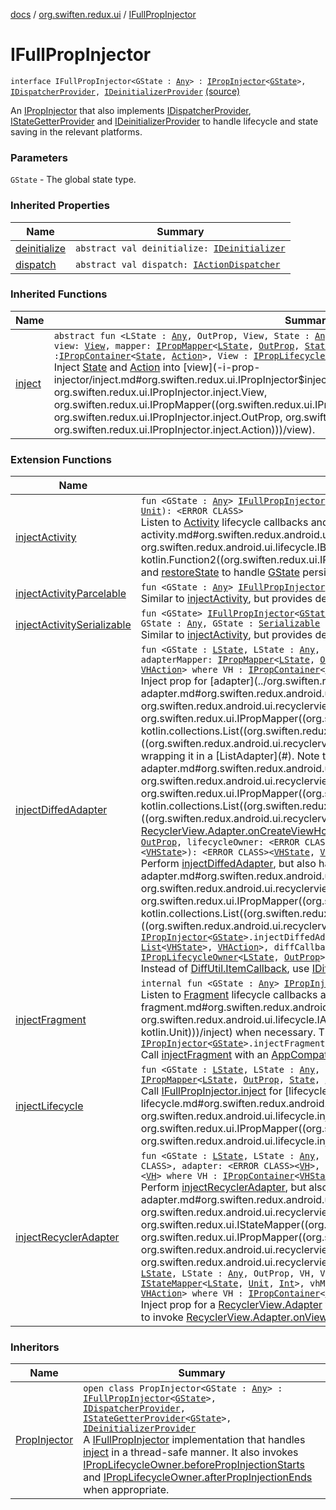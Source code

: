 [docs](../index.md) / [org.swiften.redux.ui](index.md) / [IFullPropInjector](./-i-full-prop-injector.md)

# IFullPropInjector

`interface IFullPropInjector<GState : `[`Any`](https://kotlinlang.org/api/latest/jvm/stdlib/kotlin/-any/index.html)`> : `[`IPropInjector`](-i-prop-injector/index.md)`<`[`GState`](-i-full-prop-injector.md#GState)`>, `[`IDispatcherProvider`](../org.swiften.redux.core/-i-dispatcher-provider/index.md)`, `[`IDeinitializerProvider`](../org.swiften.redux.core/-i-deinitializer-provider/index.md) [(source)](https://github.com/protoman92/KotlinRedux/tree/master/common/common-ui/src/main/kotlin/org/swiften/redux/ui/Injector.kt#L150)

An [IPropInjector](-i-prop-injector/index.md) that also implements [IDispatcherProvider](../org.swiften.redux.core/-i-dispatcher-provider/index.md), [IStateGetterProvider](../org.swiften.redux.core/-i-state-getter-provider/index.md) and
[IDeinitializerProvider](../org.swiften.redux.core/-i-deinitializer-provider/index.md) to handle lifecycle and state saving in the relevant platforms.

### Parameters

`GState` - The global state type.

### Inherited Properties

| Name | Summary |
|---|---|
| [deinitialize](../org.swiften.redux.core/-i-deinitializer-provider/deinitialize.md) | `abstract val deinitialize: `[`IDeinitializer`](../org.swiften.redux.core/-i-deinitializer.md) |
| [dispatch](../org.swiften.redux.core/-i-dispatcher-provider/dispatch.md) | `abstract val dispatch: `[`IActionDispatcher`](../org.swiften.redux.core/-i-action-dispatcher.md) |

### Inherited Functions

| Name | Summary |
|---|---|
| [inject](-i-prop-injector/inject.md) | `abstract fun <LState : `[`Any`](https://kotlinlang.org/api/latest/jvm/stdlib/kotlin/-any/index.html)`, OutProp, View, State : `[`Any`](https://kotlinlang.org/api/latest/jvm/stdlib/kotlin/-any/index.html)`, Action : `[`Any`](https://kotlinlang.org/api/latest/jvm/stdlib/kotlin/-any/index.html)`> inject(outProp: `[`OutProp`](-i-prop-injector/inject.md#OutProp)`, view: `[`View`](-i-prop-injector/inject.md#View)`, mapper: `[`IPropMapper`](-i-prop-mapper.md)`<`[`LState`](-i-prop-injector/inject.md#LState)`, `[`OutProp`](-i-prop-injector/inject.md#OutProp)`, `[`State`](-i-prop-injector/inject.md#State)`, `[`Action`](-i-prop-injector/inject.md#Action)`>): `[`IReduxSubscription`](../org.swiften.redux.core/-i-redux-subscription/index.md)` where View : `[`IPropContainer`](-i-prop-container/index.md)`<`[`State`](-i-prop-injector/inject.md#State)`, `[`Action`](-i-prop-injector/inject.md#Action)`>, View : `[`IPropLifecycleOwner`](-i-prop-lifecycle-owner/index.md)`<`[`LState`](-i-prop-injector/inject.md#LState)`, `[`OutProp`](-i-prop-injector/inject.md#OutProp)`>`<br>Inject [State](-i-prop-injector/inject.md#State) and [Action](-i-prop-injector/inject.md#Action) into [view](-i-prop-injector/inject.md#org.swiften.redux.ui.IPropInjector$inject(org.swiften.redux.ui.IPropInjector.inject.OutProp, org.swiften.redux.ui.IPropInjector.inject.View, org.swiften.redux.ui.IPropMapper((org.swiften.redux.ui.IPropInjector.inject.LState, org.swiften.redux.ui.IPropInjector.inject.OutProp, org.swiften.redux.ui.IPropInjector.inject.State, org.swiften.redux.ui.IPropInjector.inject.Action)))/view). |

### Extension Functions

| Name | Summary |
|---|---|
| [injectActivity](../org.swiften.redux.android.ui.lifecycle/inject-activity.md) | `fun <GState : `[`Any`](https://kotlinlang.org/api/latest/jvm/stdlib/kotlin/-any/index.html)`> `[`IFullPropInjector`](./-i-full-prop-injector.md)`<`[`GState`](../org.swiften.redux.android.ui.lifecycle/inject-activity.md#GState)`>.injectActivity(application: <ERROR CLASS>, saver: `[`IBundleStateSaver`](../org.swiften.redux.android.ui.lifecycle/-i-bundle-state-saver/index.md)`<`[`GState`](../org.swiften.redux.android.ui.lifecycle/inject-activity.md#GState)`>, inject: `[`IPropInjector`](-i-prop-injector/index.md)`<`[`GState`](../org.swiften.redux.android.ui.lifecycle/inject-activity.md#GState)`>.(<ERROR CLASS>) -> `[`Unit`](https://kotlinlang.org/api/latest/jvm/stdlib/kotlin/-unit/index.html)`): <ERROR CLASS>`<br>Listen to [Activity](#) lifecycle callbacks and perform [inject](../org.swiften.redux.android.ui.lifecycle/inject-activity.md#org.swiften.redux.android.ui.lifecycle$injectActivity(org.swiften.redux.ui.IFullPropInjector((org.swiften.redux.android.ui.lifecycle.injectActivity.GState)), , org.swiften.redux.android.ui.lifecycle.IBundleStateSaver((org.swiften.redux.android.ui.lifecycle.injectActivity.GState)), kotlin.Function2((org.swiften.redux.ui.IPropInjector((org.swiften.redux.android.ui.lifecycle.injectActivity.GState)), , kotlin.Unit)))/inject) when necessary. We can also declare [saveState](#) and [restoreState](#) to handle [GState](../org.swiften.redux.android.ui.lifecycle/inject-activity.md#GState) persistence. |
| [injectActivityParcelable](../org.swiften.redux.android.ui.lifecycle/inject-activity-parcelable.md) | `fun <GState : `[`Any`](https://kotlinlang.org/api/latest/jvm/stdlib/kotlin/-any/index.html)`> `[`IFullPropInjector`](./-i-full-prop-injector.md)`<`[`GState`](../org.swiften.redux.android.ui.lifecycle/inject-activity-parcelable.md#GState)`>.injectActivityParcelable(application: <ERROR CLASS>, inject: `[`IPropInjector`](-i-prop-injector/index.md)`<`[`GState`](../org.swiften.redux.android.ui.lifecycle/inject-activity-parcelable.md#GState)`>.(<ERROR CLASS>) -> `[`Unit`](https://kotlinlang.org/api/latest/jvm/stdlib/kotlin/-unit/index.html)`): <ERROR CLASS>`<br>Similar to [injectActivity](../org.swiften.redux.android.ui.lifecycle/inject-activity.md), but provides default persistence for when [GState](../org.swiften.redux.android.ui.lifecycle/inject-activity-parcelable.md#GState) is [Parcelable](#). |
| [injectActivitySerializable](../org.swiften.redux.android.ui.lifecycle/inject-activity-serializable.md) | `fun <GState> `[`IFullPropInjector`](./-i-full-prop-injector.md)`<`[`GState`](../org.swiften.redux.android.ui.lifecycle/inject-activity-serializable.md#GState)`>.injectActivitySerializable(application: <ERROR CLASS>, inject: `[`IPropInjector`](-i-prop-injector/index.md)`<`[`GState`](../org.swiften.redux.android.ui.lifecycle/inject-activity-serializable.md#GState)`>.(<ERROR CLASS>) -> `[`Unit`](https://kotlinlang.org/api/latest/jvm/stdlib/kotlin/-unit/index.html)`): <ERROR CLASS> where GState : `[`Any`](https://kotlinlang.org/api/latest/jvm/stdlib/kotlin/-any/index.html)`, GState : `[`Serializable`](http://docs.oracle.com/javase/6/docs/api/java/io/Serializable.html)<br>Similar to [injectActivity](../org.swiften.redux.android.ui.lifecycle/inject-activity.md), but provides default persistence for when [GState](../org.swiften.redux.android.ui.lifecycle/inject-activity-serializable.md#GState) is [Serializable](http://docs.oracle.com/javase/6/docs/api/java/io/Serializable.html). |
| [injectDiffedAdapter](../org.swiften.redux.android.ui.recyclerview/inject-diffed-adapter.md) | `fun <GState : `[`LState`](../org.swiften.redux.android.ui.recyclerview/inject-diffed-adapter.md#LState)`, LState : `[`Any`](https://kotlinlang.org/api/latest/jvm/stdlib/kotlin/-any/index.html)`, OutProp, VH, VHState : `[`Any`](https://kotlinlang.org/api/latest/jvm/stdlib/kotlin/-any/index.html)`, VHAction : `[`Any`](https://kotlinlang.org/api/latest/jvm/stdlib/kotlin/-any/index.html)`> `[`IPropInjector`](-i-prop-injector/index.md)`<`[`GState`](../org.swiften.redux.android.ui.recyclerview/inject-diffed-adapter.md#GState)`>.injectDiffedAdapter(outProp: `[`OutProp`](../org.swiften.redux.android.ui.recyclerview/inject-diffed-adapter.md#OutProp)`, adapter: <ERROR CLASS><`[`VH`](../org.swiften.redux.android.ui.recyclerview/inject-diffed-adapter.md#VH)`>, adapterMapper: `[`IPropMapper`](-i-prop-mapper.md)`<`[`LState`](../org.swiften.redux.android.ui.recyclerview/inject-diffed-adapter.md#LState)`, `[`OutProp`](../org.swiften.redux.android.ui.recyclerview/inject-diffed-adapter.md#OutProp)`, `[`List`](https://kotlinlang.org/api/latest/jvm/stdlib/kotlin.collections/-list/index.html)`<`[`VHState`](../org.swiften.redux.android.ui.recyclerview/inject-diffed-adapter.md#VHState)`>, `[`VHAction`](../org.swiften.redux.android.ui.recyclerview/inject-diffed-adapter.md#VHAction)`>, diffCallback: <ERROR CLASS><`[`VHState`](../org.swiften.redux.android.ui.recyclerview/inject-diffed-adapter.md#VHState)`>): `[`ReduxListAdapter`](../org.swiften.redux.android.ui.recyclerview/-redux-list-adapter/index.md)`<`[`GState`](../org.swiften.redux.android.ui.recyclerview/inject-diffed-adapter.md#GState)`, `[`LState`](../org.swiften.redux.android.ui.recyclerview/inject-diffed-adapter.md#LState)`, `[`OutProp`](../org.swiften.redux.android.ui.recyclerview/inject-diffed-adapter.md#OutProp)`, `[`VH`](../org.swiften.redux.android.ui.recyclerview/inject-diffed-adapter.md#VH)`, `[`VHState`](../org.swiften.redux.android.ui.recyclerview/inject-diffed-adapter.md#VHState)`, `[`VHAction`](../org.swiften.redux.android.ui.recyclerview/inject-diffed-adapter.md#VHAction)`> where VH : `[`IPropContainer`](-i-prop-container/index.md)`<`[`VHState`](../org.swiften.redux.android.ui.recyclerview/inject-diffed-adapter.md#VHState)`, `[`VHAction`](../org.swiften.redux.android.ui.recyclerview/inject-diffed-adapter.md#VHAction)`>, VH : `[`IPropLifecycleOwner`](-i-prop-lifecycle-owner/index.md)`<`[`LState`](../org.swiften.redux.android.ui.recyclerview/inject-diffed-adapter.md#LState)`, `[`OutProp`](../org.swiften.redux.android.ui.recyclerview/inject-diffed-adapter.md#OutProp)`>`<br>Inject prop for [adapter](../org.swiften.redux.android.ui.recyclerview/inject-diffed-adapter.md#org.swiften.redux.android.ui.recyclerview$injectDiffedAdapter(org.swiften.redux.ui.IPropInjector((org.swiften.redux.android.ui.recyclerview.injectDiffedAdapter.GState)), org.swiften.redux.android.ui.recyclerview.injectDiffedAdapter.OutProp, ((org.swiften.redux.android.ui.recyclerview.injectDiffedAdapter.VH)), org.swiften.redux.ui.IPropMapper((org.swiften.redux.android.ui.recyclerview.injectDiffedAdapter.LState, org.swiften.redux.android.ui.recyclerview.injectDiffedAdapter.OutProp, kotlin.collections.List((org.swiften.redux.android.ui.recyclerview.injectDiffedAdapter.VHState)), org.swiften.redux.android.ui.recyclerview.injectDiffedAdapter.VHAction)), ((org.swiften.redux.android.ui.recyclerview.injectDiffedAdapter.VHState)))/adapter) with a compatible [VH](../org.swiften.redux.android.ui.recyclerview/inject-diffed-adapter.md#VH) by wrapping it in a [ListAdapter](#). Note that [adapter](../org.swiften.redux.android.ui.recyclerview/inject-diffed-adapter.md#org.swiften.redux.android.ui.recyclerview$injectDiffedAdapter(org.swiften.redux.ui.IPropInjector((org.swiften.redux.android.ui.recyclerview.injectDiffedAdapter.GState)), org.swiften.redux.android.ui.recyclerview.injectDiffedAdapter.OutProp, ((org.swiften.redux.android.ui.recyclerview.injectDiffedAdapter.VH)), org.swiften.redux.ui.IPropMapper((org.swiften.redux.android.ui.recyclerview.injectDiffedAdapter.LState, org.swiften.redux.android.ui.recyclerview.injectDiffedAdapter.OutProp, kotlin.collections.List((org.swiften.redux.android.ui.recyclerview.injectDiffedAdapter.VHState)), org.swiften.redux.android.ui.recyclerview.injectDiffedAdapter.VHAction)), ((org.swiften.redux.android.ui.recyclerview.injectDiffedAdapter.VHState)))/adapter) does not have to be a [ListAdapter](#) - it can be any [RecyclerView.Adapter](#) as long as it implements [RecyclerView.Adapter.onCreateViewHolder](#).`fun <GState : `[`LState`](../org.swiften.redux.android.ui.recyclerview/inject-diffed-adapter.md#LState)`, LState : `[`Any`](https://kotlinlang.org/api/latest/jvm/stdlib/kotlin/-any/index.html)`, OutProp, VH, VHState : `[`Any`](https://kotlinlang.org/api/latest/jvm/stdlib/kotlin/-any/index.html)`, VHAction : `[`Any`](https://kotlinlang.org/api/latest/jvm/stdlib/kotlin/-any/index.html)`> `[`IPropInjector`](-i-prop-injector/index.md)`<`[`GState`](../org.swiften.redux.android.ui.recyclerview/inject-diffed-adapter.md#GState)`>.injectDiffedAdapter(outProp: `[`OutProp`](../org.swiften.redux.android.ui.recyclerview/inject-diffed-adapter.md#OutProp)`, lifecycleOwner: <ERROR CLASS>, adapter: <ERROR CLASS><`[`VH`](../org.swiften.redux.android.ui.recyclerview/inject-diffed-adapter.md#VH)`>, adapterMapper: `[`IPropMapper`](-i-prop-mapper.md)`<`[`LState`](../org.swiften.redux.android.ui.recyclerview/inject-diffed-adapter.md#LState)`, `[`OutProp`](../org.swiften.redux.android.ui.recyclerview/inject-diffed-adapter.md#OutProp)`, `[`List`](https://kotlinlang.org/api/latest/jvm/stdlib/kotlin.collections/-list/index.html)`<`[`VHState`](../org.swiften.redux.android.ui.recyclerview/inject-diffed-adapter.md#VHState)`>, `[`VHAction`](../org.swiften.redux.android.ui.recyclerview/inject-diffed-adapter.md#VHAction)`>, diffCallback: <ERROR CLASS><`[`VHState`](../org.swiften.redux.android.ui.recyclerview/inject-diffed-adapter.md#VHState)`>): <ERROR CLASS><`[`VHState`](../org.swiften.redux.android.ui.recyclerview/inject-diffed-adapter.md#VHState)`, `[`VH`](../org.swiften.redux.android.ui.recyclerview/inject-diffed-adapter.md#VH)`> where VH : `[`IPropContainer`](-i-prop-container/index.md)`<`[`VHState`](../org.swiften.redux.android.ui.recyclerview/inject-diffed-adapter.md#VHState)`, `[`VHAction`](../org.swiften.redux.android.ui.recyclerview/inject-diffed-adapter.md#VHAction)`>, VH : `[`IPropLifecycleOwner`](-i-prop-lifecycle-owner/index.md)`<`[`LState`](../org.swiften.redux.android.ui.recyclerview/inject-diffed-adapter.md#LState)`, `[`OutProp`](../org.swiften.redux.android.ui.recyclerview/inject-diffed-adapter.md#OutProp)`>`<br>Perform [injectDiffedAdapter](../org.swiften.redux.android.ui.recyclerview/inject-diffed-adapter.md), but also handle lifecycle with [lifecycleOwner](../org.swiften.redux.android.ui.recyclerview/inject-diffed-adapter.md#org.swiften.redux.android.ui.recyclerview$injectDiffedAdapter(org.swiften.redux.ui.IPropInjector((org.swiften.redux.android.ui.recyclerview.injectDiffedAdapter.GState)), org.swiften.redux.android.ui.recyclerview.injectDiffedAdapter.OutProp, , ((org.swiften.redux.android.ui.recyclerview.injectDiffedAdapter.VH)), org.swiften.redux.ui.IPropMapper((org.swiften.redux.android.ui.recyclerview.injectDiffedAdapter.LState, org.swiften.redux.android.ui.recyclerview.injectDiffedAdapter.OutProp, kotlin.collections.List((org.swiften.redux.android.ui.recyclerview.injectDiffedAdapter.VHState)), org.swiften.redux.android.ui.recyclerview.injectDiffedAdapter.VHAction)), ((org.swiften.redux.android.ui.recyclerview.injectDiffedAdapter.VHState)))/lifecycleOwner).`fun <GState : `[`LState`](../org.swiften.redux.android.ui.recyclerview/inject-diffed-adapter.md#LState)`, LState : `[`Any`](https://kotlinlang.org/api/latest/jvm/stdlib/kotlin/-any/index.html)`, OutProp, VH, VHState : `[`Any`](https://kotlinlang.org/api/latest/jvm/stdlib/kotlin/-any/index.html)`, VHAction : `[`Any`](https://kotlinlang.org/api/latest/jvm/stdlib/kotlin/-any/index.html)`> `[`IPropInjector`](-i-prop-injector/index.md)`<`[`GState`](../org.swiften.redux.android.ui.recyclerview/inject-diffed-adapter.md#GState)`>.injectDiffedAdapter(outProp: `[`OutProp`](../org.swiften.redux.android.ui.recyclerview/inject-diffed-adapter.md#OutProp)`, lifecycleOwner: <ERROR CLASS>, adapter: <ERROR CLASS><`[`VH`](../org.swiften.redux.android.ui.recyclerview/inject-diffed-adapter.md#VH)`>, adapterMapper: `[`IPropMapper`](-i-prop-mapper.md)`<`[`LState`](../org.swiften.redux.android.ui.recyclerview/inject-diffed-adapter.md#LState)`, `[`OutProp`](../org.swiften.redux.android.ui.recyclerview/inject-diffed-adapter.md#OutProp)`, `[`List`](https://kotlinlang.org/api/latest/jvm/stdlib/kotlin.collections/-list/index.html)`<`[`VHState`](../org.swiften.redux.android.ui.recyclerview/inject-diffed-adapter.md#VHState)`>, `[`VHAction`](../org.swiften.redux.android.ui.recyclerview/inject-diffed-adapter.md#VHAction)`>, diffCallback: `[`IDiffItemCallback`](../org.swiften.redux.android.ui.recyclerview/-i-diff-item-callback/index.md)`<`[`VHState`](../org.swiften.redux.android.ui.recyclerview/inject-diffed-adapter.md#VHState)`>): <ERROR CLASS><`[`VHState`](../org.swiften.redux.android.ui.recyclerview/inject-diffed-adapter.md#VHState)`, `[`VH`](../org.swiften.redux.android.ui.recyclerview/inject-diffed-adapter.md#VH)`> where VH : `[`IPropContainer`](-i-prop-container/index.md)`<`[`VHState`](../org.swiften.redux.android.ui.recyclerview/inject-diffed-adapter.md#VHState)`, `[`VHAction`](../org.swiften.redux.android.ui.recyclerview/inject-diffed-adapter.md#VHAction)`>, VH : `[`IPropLifecycleOwner`](-i-prop-lifecycle-owner/index.md)`<`[`LState`](../org.swiften.redux.android.ui.recyclerview/inject-diffed-adapter.md#LState)`, `[`OutProp`](../org.swiften.redux.android.ui.recyclerview/inject-diffed-adapter.md#OutProp)`>`<br>Instead of [DiffUtil.ItemCallback](#), use [IDiffItemCallback](../org.swiften.redux.android.ui.recyclerview/-i-diff-item-callback/index.md) to avoid abstract class. |
| [injectFragment](../org.swiften.redux.android.ui.lifecycle/inject-fragment.md) | `internal fun <GState : `[`Any`](https://kotlinlang.org/api/latest/jvm/stdlib/kotlin/-any/index.html)`> `[`IPropInjector`](-i-prop-injector/index.md)`<`[`GState`](../org.swiften.redux.android.ui.lifecycle/inject-fragment.md#GState)`>.injectFragment(activity: `[`IAppCompatActivity`](../org.swiften.redux.android.ui.lifecycle/-i-app-compat-activity/index.md)`, inject: `[`IPropInjector`](-i-prop-injector/index.md)`<`[`GState`](../org.swiften.redux.android.ui.lifecycle/inject-fragment.md#GState)`>.(<ERROR CLASS>) -> `[`Unit`](https://kotlinlang.org/api/latest/jvm/stdlib/kotlin/-unit/index.html)`): `[`Unit`](https://kotlinlang.org/api/latest/jvm/stdlib/kotlin/-unit/index.html)<br>Listen to [Fragment](#) lifecycle callbacks and perform [inject](../org.swiften.redux.android.ui.lifecycle/inject-fragment.md#org.swiften.redux.android.ui.lifecycle$injectFragment(org.swiften.redux.ui.IPropInjector((org.swiften.redux.android.ui.lifecycle.injectFragment.GState)), org.swiften.redux.android.ui.lifecycle.IAppCompatActivity, kotlin.Function2((org.swiften.redux.ui.IPropInjector((org.swiften.redux.android.ui.lifecycle.injectFragment.GState)), , kotlin.Unit)))/inject) when necessary. This injection session automatically disposes of itself when [ReduxLifecycleObserver.onDestroy](../org.swiften.redux.android.ui.lifecycle/-redux-lifecycle-observer/on-destroy.md) is called.`internal fun <GState : `[`Any`](https://kotlinlang.org/api/latest/jvm/stdlib/kotlin/-any/index.html)`> `[`IPropInjector`](-i-prop-injector/index.md)`<`[`GState`](../org.swiften.redux.android.ui.lifecycle/inject-fragment.md#GState)`>.injectFragment(activity: <ERROR CLASS>, inject: `[`IPropInjector`](-i-prop-injector/index.md)`<`[`GState`](../org.swiften.redux.android.ui.lifecycle/inject-fragment.md#GState)`>.(<ERROR CLASS>) -> `[`Unit`](https://kotlinlang.org/api/latest/jvm/stdlib/kotlin/-unit/index.html)`): `[`Unit`](https://kotlinlang.org/api/latest/jvm/stdlib/kotlin/-unit/index.html)<br>Call [injectFragment](../org.swiften.redux.android.ui.lifecycle/inject-fragment.md) with an [AppCompatActivity](#). |
| [injectLifecycle](../org.swiften.redux.android.ui.lifecycle/inject-lifecycle.md) | `fun <GState : `[`LState`](../org.swiften.redux.android.ui.lifecycle/inject-lifecycle.md#LState)`, LState : `[`Any`](https://kotlinlang.org/api/latest/jvm/stdlib/kotlin/-any/index.html)`, Owner, OutProp, State : `[`Any`](https://kotlinlang.org/api/latest/jvm/stdlib/kotlin/-any/index.html)`, Action : `[`Any`](https://kotlinlang.org/api/latest/jvm/stdlib/kotlin/-any/index.html)`> `[`IPropInjector`](-i-prop-injector/index.md)`<`[`GState`](../org.swiften.redux.android.ui.lifecycle/inject-lifecycle.md#GState)`>.injectLifecycle(outProp: `[`OutProp`](../org.swiften.redux.android.ui.lifecycle/inject-lifecycle.md#OutProp)`, lifecycleOwner: `[`Owner`](../org.swiften.redux.android.ui.lifecycle/inject-lifecycle.md#Owner)`, mapper: `[`IPropMapper`](-i-prop-mapper.md)`<`[`LState`](../org.swiften.redux.android.ui.lifecycle/inject-lifecycle.md#LState)`, `[`OutProp`](../org.swiften.redux.android.ui.lifecycle/inject-lifecycle.md#OutProp)`, `[`State`](../org.swiften.redux.android.ui.lifecycle/inject-lifecycle.md#State)`, `[`Action`](../org.swiften.redux.android.ui.lifecycle/inject-lifecycle.md#Action)`>): `[`Owner`](../org.swiften.redux.android.ui.lifecycle/inject-lifecycle.md#Owner)` where Owner : `[`IPropContainer`](-i-prop-container/index.md)`<`[`State`](../org.swiften.redux.android.ui.lifecycle/inject-lifecycle.md#State)`, `[`Action`](../org.swiften.redux.android.ui.lifecycle/inject-lifecycle.md#Action)`>, Owner : `[`IPropLifecycleOwner`](-i-prop-lifecycle-owner/index.md)`<`[`LState`](../org.swiften.redux.android.ui.lifecycle/inject-lifecycle.md#LState)`, `[`OutProp`](../org.swiften.redux.android.ui.lifecycle/inject-lifecycle.md#OutProp)`>`<br>Call [IFullPropInjector.inject](-i-prop-injector/inject.md) for [lifecycleOwner](../org.swiften.redux.android.ui.lifecycle/inject-lifecycle.md#org.swiften.redux.android.ui.lifecycle$injectLifecycle(org.swiften.redux.ui.IPropInjector((org.swiften.redux.android.ui.lifecycle.injectLifecycle.GState)), org.swiften.redux.android.ui.lifecycle.injectLifecycle.OutProp, org.swiften.redux.android.ui.lifecycle.injectLifecycle.Owner, org.swiften.redux.ui.IPropMapper((org.swiften.redux.android.ui.lifecycle.injectLifecycle.LState, org.swiften.redux.android.ui.lifecycle.injectLifecycle.OutProp, org.swiften.redux.android.ui.lifecycle.injectLifecycle.State, org.swiften.redux.android.ui.lifecycle.injectLifecycle.Action)))/lifecycleOwner). |
| [injectRecyclerAdapter](../org.swiften.redux.android.ui.recyclerview/inject-recycler-adapter.md) | `fun <GState : `[`LState`](../org.swiften.redux.android.ui.recyclerview/inject-recycler-adapter.md#LState)`, LState : `[`Any`](https://kotlinlang.org/api/latest/jvm/stdlib/kotlin/-any/index.html)`, OutProp, VH, VHState : `[`Any`](https://kotlinlang.org/api/latest/jvm/stdlib/kotlin/-any/index.html)`, VHAction : `[`Any`](https://kotlinlang.org/api/latest/jvm/stdlib/kotlin/-any/index.html)`> `[`IPropInjector`](-i-prop-injector/index.md)`<`[`GState`](../org.swiften.redux.android.ui.recyclerview/inject-recycler-adapter.md#GState)`>.injectRecyclerAdapter(outProp: `[`OutProp`](../org.swiften.redux.android.ui.recyclerview/inject-recycler-adapter.md#OutProp)`, lifecycleOwner: <ERROR CLASS>, adapter: <ERROR CLASS><`[`VH`](../org.swiften.redux.android.ui.recyclerview/inject-recycler-adapter.md#VH)`>, adapterMapper: `[`IStateMapper`](-i-state-mapper/index.md)`<`[`LState`](../org.swiften.redux.android.ui.recyclerview/inject-recycler-adapter.md#LState)`, `[`Unit`](https://kotlinlang.org/api/latest/jvm/stdlib/kotlin/-unit/index.html)`, `[`Int`](https://kotlinlang.org/api/latest/jvm/stdlib/kotlin/-int/index.html)`>, vhMapper: `[`IPropMapper`](-i-prop-mapper.md)`<`[`LState`](../org.swiften.redux.android.ui.recyclerview/inject-recycler-adapter.md#LState)`, `[`PositionProp`](../org.swiften.redux.android.ui.recyclerview/-position-prop/index.md)`<`[`OutProp`](../org.swiften.redux.android.ui.recyclerview/inject-recycler-adapter.md#OutProp)`>, `[`VHState`](../org.swiften.redux.android.ui.recyclerview/inject-recycler-adapter.md#VHState)`, `[`VHAction`](../org.swiften.redux.android.ui.recyclerview/inject-recycler-adapter.md#VHAction)`>): <ERROR CLASS><`[`VH`](../org.swiften.redux.android.ui.recyclerview/inject-recycler-adapter.md#VH)`> where VH : `[`IPropContainer`](-i-prop-container/index.md)`<`[`VHState`](../org.swiften.redux.android.ui.recyclerview/inject-recycler-adapter.md#VHState)`, `[`VHAction`](../org.swiften.redux.android.ui.recyclerview/inject-recycler-adapter.md#VHAction)`>, VH : `[`IPropLifecycleOwner`](-i-prop-lifecycle-owner/index.md)`<`[`LState`](../org.swiften.redux.android.ui.recyclerview/inject-recycler-adapter.md#LState)`, `[`PositionProp`](../org.swiften.redux.android.ui.recyclerview/-position-prop/index.md)`<`[`OutProp`](../org.swiften.redux.android.ui.recyclerview/inject-recycler-adapter.md#OutProp)`>>`<br>Perform [injectRecyclerAdapter](../org.swiften.redux.android.ui.recyclerview/inject-recycler-adapter.md), but also handle lifecycle with [lifecycleOwner](../org.swiften.redux.android.ui.recyclerview/inject-recycler-adapter.md#org.swiften.redux.android.ui.recyclerview$injectRecyclerAdapter(org.swiften.redux.ui.IPropInjector((org.swiften.redux.android.ui.recyclerview.injectRecyclerAdapter.GState)), org.swiften.redux.android.ui.recyclerview.injectRecyclerAdapter.OutProp, , ((org.swiften.redux.android.ui.recyclerview.injectRecyclerAdapter.VH)), org.swiften.redux.ui.IStateMapper((org.swiften.redux.android.ui.recyclerview.injectRecyclerAdapter.LState, kotlin.Unit, kotlin.Int)), org.swiften.redux.ui.IPropMapper((org.swiften.redux.android.ui.recyclerview.injectRecyclerAdapter.LState, org.swiften.redux.android.ui.recyclerview.PositionProp((org.swiften.redux.android.ui.recyclerview.injectRecyclerAdapter.OutProp)), org.swiften.redux.android.ui.recyclerview.injectRecyclerAdapter.VHState, org.swiften.redux.android.ui.recyclerview.injectRecyclerAdapter.VHAction)))/lifecycleOwner).`fun <GState : `[`LState`](../org.swiften.redux.android.ui.recyclerview/inject-recycler-adapter.md#LState)`, LState : `[`Any`](https://kotlinlang.org/api/latest/jvm/stdlib/kotlin/-any/index.html)`, OutProp, VH, VHState : `[`Any`](https://kotlinlang.org/api/latest/jvm/stdlib/kotlin/-any/index.html)`, VHAction : `[`Any`](https://kotlinlang.org/api/latest/jvm/stdlib/kotlin/-any/index.html)`> `[`IPropInjector`](-i-prop-injector/index.md)`<`[`GState`](../org.swiften.redux.android.ui.recyclerview/inject-recycler-adapter.md#GState)`>.injectRecyclerAdapter(outProp: `[`OutProp`](../org.swiften.redux.android.ui.recyclerview/inject-recycler-adapter.md#OutProp)`, adapter: <ERROR CLASS><`[`VH`](../org.swiften.redux.android.ui.recyclerview/inject-recycler-adapter.md#VH)`>, adapterMapper: `[`IStateMapper`](-i-state-mapper/index.md)`<`[`LState`](../org.swiften.redux.android.ui.recyclerview/inject-recycler-adapter.md#LState)`, `[`Unit`](https://kotlinlang.org/api/latest/jvm/stdlib/kotlin/-unit/index.html)`, `[`Int`](https://kotlinlang.org/api/latest/jvm/stdlib/kotlin/-int/index.html)`>, vhMapper: `[`IPropMapper`](-i-prop-mapper.md)`<`[`LState`](../org.swiften.redux.android.ui.recyclerview/inject-recycler-adapter.md#LState)`, `[`PositionProp`](../org.swiften.redux.android.ui.recyclerview/-position-prop/index.md)`<`[`OutProp`](../org.swiften.redux.android.ui.recyclerview/inject-recycler-adapter.md#OutProp)`>, `[`VHState`](../org.swiften.redux.android.ui.recyclerview/inject-recycler-adapter.md#VHState)`, `[`VHAction`](../org.swiften.redux.android.ui.recyclerview/inject-recycler-adapter.md#VHAction)`>): `[`DelegateRecyclerAdapter`](../org.swiften.redux.android.ui.recyclerview/-delegate-recycler-adapter/index.md)`<`[`GState`](../org.swiften.redux.android.ui.recyclerview/inject-recycler-adapter.md#GState)`, `[`LState`](../org.swiften.redux.android.ui.recyclerview/inject-recycler-adapter.md#LState)`, `[`OutProp`](../org.swiften.redux.android.ui.recyclerview/inject-recycler-adapter.md#OutProp)`, `[`VH`](../org.swiften.redux.android.ui.recyclerview/inject-recycler-adapter.md#VH)`, `[`VHState`](../org.swiften.redux.android.ui.recyclerview/inject-recycler-adapter.md#VHState)`, `[`VHAction`](../org.swiften.redux.android.ui.recyclerview/inject-recycler-adapter.md#VHAction)`> where VH : `[`IPropContainer`](-i-prop-container/index.md)`<`[`VHState`](../org.swiften.redux.android.ui.recyclerview/inject-recycler-adapter.md#VHState)`, `[`VHAction`](../org.swiften.redux.android.ui.recyclerview/inject-recycler-adapter.md#VHAction)`>, VH : `[`IPropLifecycleOwner`](-i-prop-lifecycle-owner/index.md)`<`[`LState`](../org.swiften.redux.android.ui.recyclerview/inject-recycler-adapter.md#LState)`, `[`PositionProp`](../org.swiften.redux.android.ui.recyclerview/-position-prop/index.md)`<`[`OutProp`](../org.swiften.redux.android.ui.recyclerview/inject-recycler-adapter.md#OutProp)`>>`<br>Inject prop for a [RecyclerView.Adapter](#) with a compatible [VH](../org.swiften.redux.android.ui.recyclerview/inject-recycler-adapter.md#VH). Note that this does not support lifecycle handling, so we will need to manually set null via [RecyclerView.setAdapter](#) in order to invoke [RecyclerView.Adapter.onViewRecycled](#), e.g. on orientation change. |

### Inheritors

| Name | Summary |
|---|---|
| [PropInjector](-prop-injector/index.md) | `open class PropInjector<GState : `[`Any`](https://kotlinlang.org/api/latest/jvm/stdlib/kotlin/-any/index.html)`> : `[`IFullPropInjector`](./-i-full-prop-injector.md)`<`[`GState`](-prop-injector/index.md#GState)`>, `[`IDispatcherProvider`](../org.swiften.redux.core/-i-dispatcher-provider/index.md)`, `[`IStateGetterProvider`](../org.swiften.redux.core/-i-state-getter-provider/index.md)`<`[`GState`](-prop-injector/index.md#GState)`>, `[`IDeinitializerProvider`](../org.swiften.redux.core/-i-deinitializer-provider/index.md)<br>A [IFullPropInjector](./-i-full-prop-injector.md) implementation that handles [inject](-prop-injector/inject.md) in a thread-safe manner. It also invokes [IPropLifecycleOwner.beforePropInjectionStarts](-i-prop-lifecycle-owner/before-prop-injection-starts.md) and [IPropLifecycleOwner.afterPropInjectionEnds](-i-prop-lifecycle-owner/after-prop-injection-ends.md) when appropriate. |
